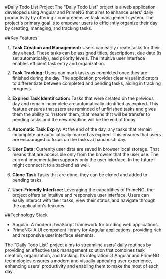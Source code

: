 #Daily Todo List Project
The "Daily Todo List" project is a web application developed using Angular and PrimeNG that aims to enhance users' daily productivity by offering a comprehensive task management system. The project's primary goal is to empower users to efficiently organize their day by creating, managing, and tracking tasks.

##Key Features
1. **Task Creation and Management:**
Users can easily create tasks for their day ahead. These tasks can be assigned titles, descriptions, due date (is set automatically), and priority levels. The intuitive user interface enables efficient task entry and organization.

1. **Task Tracking:**
Users can mark tasks as completed once they are finished during the day. The application provides clear visual indicators to differentiate between completed and pending tasks, aiding in tracking progress.

1. **Expired Task Identification:**
Tasks that were created on the previous day and remain incomplete are automatically identified as expired. This feature ensures that users are reminded of unfinished tasks and gives them the ability to 'restore' them, that means that will be transfer to pending tasks and the new deadline will be the end of today.

1. **Automatic Task Expiry:**
At the end of the day, any tasks that remain incomplete are automatically marked as expired. This ensures that users are encouraged to focus on the tasks at hand each day.

1. **User Data:**
Currenlty user data are saved in browser local storage. That means that are accessible only from the browser that the user use. The current impementation supports only the user interface. In the future I might connect it to a backend as well.

1. **Clone Task**
Tasks that are done, they can be cloned and added to pending tasks.

1. **User-Friendly Interface:**
Leveraging the capabilities of PrimeNG, the project offers an intuitive and responsive user interface. Users can easily interact with their tasks, view their status, and navigate through the application's features.

##Technology Stack
- Angular: A modern JavaScript framework for building web applications.
- PrimeNG: A UI component library for Angular applications, providing rich and responsive user interface elements.

The "Daily Todo List" project aims to streamline users' daily routines by providing an effective task management solution that combines task creation, organization, and tracking. Its integration of Angular and PrimeNG technologies ensures a modern and visually appealing user experience, enhancing users' productivity and enabling them to make the most of each day.